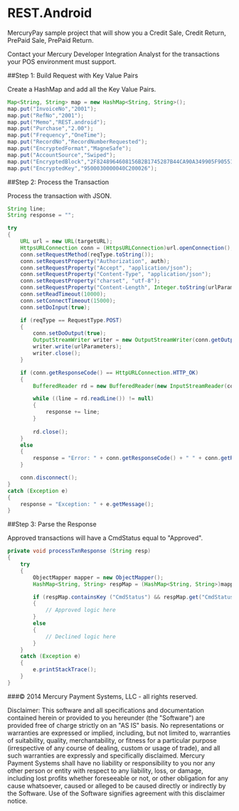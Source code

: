 REST.Android
============

MercuryPay sample project that will show you a 
Credit Sale, Credit Return, PrePaid Sale, PrePaid Return. 

Contact your Mercury Developer Integration Analyst for the transactions your POS environment must support. 

##Step 1: Build Request with Key Value Pairs
  
Create a HashMap and add all the Key Value Pairs.
  
```Java
Map<String, String> map = new HashMap<String, String>();
map.put("InvoiceNo","2001");
map.put("RefNo","2001");
map.put("Memo","REST.android");
map.put("Purchase","2.00");
map.put("Frequency","OneTime");
map.put("RecordNo","RecordNumberRequested");
map.put("EncryptedFormat","MagneSafe");
map.put("AccountSource","Swiped");
map.put("EncryptedBlock","2F8248964608156B2B1745287B44CA90A349905F905514ABE3979D7957F13804705684B1C9D5641C");
map.put("EncryptedKey","9500030000040C200026");
```
  
##Step 2: Process the Transaction

Process the transaction with JSON.

```Java
String line;
String response = "";

try
{
	URL url = new URL(targetURL);
	HttpsURLConnection conn = (HttpsURLConnection)url.openConnection();
	conn.setRequestMethod(reqType.toString());
	conn.setRequestProperty("Authorization", auth);
	conn.setRequestProperty("Accept", "application/json");
	conn.setRequestProperty("Content-Type", "application/json");
	conn.setRequestProperty("charset", "utf-8");
	conn.setRequestProperty("Content-Length", Integer.toString(urlParameters.getBytes().length));
	conn.setReadTimeout(10000);
	conn.setConnectTimeout(15000);
	conn.setDoInput(true);

	if (reqType == RequestType.POST)
	{
		conn.setDoOutput(true);
		OutputStreamWriter writer = new OutputStreamWriter(conn.getOutputStream());
		writer.write(urlParameters);
		writer.close();
	}

	if (conn.getResponseCode() == HttpURLConnection.HTTP_OK)
	{
		BufferedReader rd = new BufferedReader(new InputStreamReader(conn.getInputStream()));

		while ((line = rd.readLine()) != null)
		{
			response += line;
		}
		
		rd.close();	
	}
	else		
	{
		response = "Error: " + conn.getResponseCode() + " " + conn.getResponseMessage();
	}

	conn.disconnect();
}
catch (Exception e)
{
	response = "Exception: " + e.getMessage();
}
```

##Step 3: Parse the Response

Approved transactions will have a CmdStatus equal to "Approved".

```Java
private void processTxnResponse (String resp)
{
	try
	{
		ObjectMapper mapper = new ObjectMapper();
		HashMap<String, String> respMap = (HashMap<String, String>)mapper.readValue(resp, new TypeReference<HashMap<String,String>>(){});

		if (respMap.containsKey ("CmdStatus") && respMap.get("CmdStatus").equals("Approved")) 
		{
			// Approved logic here
		} 
		else 
		{
			// Declined logic here
		}
	}
	catch (Exception e) 
	{
		e.printStackTrace();
	} 
}
```

###© 2014 Mercury Payment Systems, LLC - all rights reserved.

Disclaimer:
This software and all specifications and documentation contained herein or provided to you hereunder (the "Software") are provided free of charge strictly on an "AS IS" basis. No representations or warranties are expressed or implied, including, but not limited to, warranties of suitability, quality, merchantability, or fitness for a particular purpose (irrespective of any course of dealing, custom or usage of trade), and all such warranties are expressly and specifically disclaimed. Mercury Payment Systems shall have no liability or responsibility to you nor any other person or entity with respect to any liability, loss, or damage, including lost profits whether foreseeable or not, or other obligation for any cause whatsoever, caused or alleged to be caused directly or indirectly by the Software. Use of the Software signifies agreement with this disclaimer notice.
